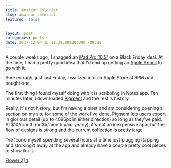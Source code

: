 ```yaml
---
title: Amateur Colorist
slug: amateur-colorist
featured: false


layout: post
categories: posts
date: 2017-12-04 16:11:39.000000000 -08:00
---
```


A couple weeks ago, I snagged an [iPad Pro 10.5”](https://www.apple.com/ipad-pro/) on a Black Friday deal. At the time, I had a pretty good idea that I'd end up getting an [Apple Pencil](https://www.apple.com/apple-pencil/) to go with it.

Sure enough, just last Friday, I waltzed into an Apple Store at 9PM and bought one.

The first thing I found myself doing with it is scribbling in Notes.app. Ten minutes later, I downloaded [Pigment](http://pixiteapps.com/pigment/apple-ipad-pro-pencil.html) and the rest is history.

Really, it's not history, but I'm having a blast and am considering opening a section on my site for some of the work I've done. Pigment lets users export in glorious detail (up to 4096px in either direction) so long as they've paid. At $10/month (or $5/month paid yearly), it's not an inexpensive app, but the flow of designs is strong and the current collection is pretty large.

I've found myself spending several hours at a time just plugging (tapping and stroking?) away at the app and already have a couple pretty cool pieces to show for it.

[Flower 2](https://res.cloudinary.com/johnathan-org/image/upload/c_scale,q_85,w_750/pigment_art/flower_2_2017-12-03.jpg)][4](http://res.cloudinary.com/johnathan-org/image/upload/pigment_art/flower_2_2017-12-03.jpg)

